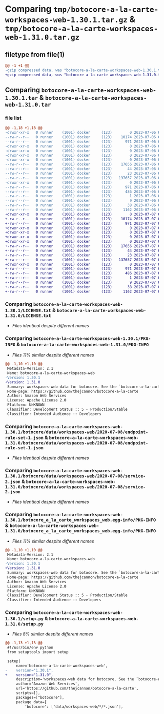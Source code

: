 # Comparing `tmp/botocore-a-la-carte-workspaces-web-1.30.1.tar.gz` & `tmp/botocore-a-la-carte-workspaces-web-1.31.0.tar.gz`

## filetype from file(1)

```diff
@@ -1 +1 @@
-gzip compressed data, was "botocore-a-la-carte-workspaces-web-1.30.1.tar", last modified: Thu Jul  6 01:45:34 2023, max compression
+gzip compressed data, was "botocore-a-la-carte-workspaces-web-1.31.0.tar", last modified: Fri Jul  7 01:44:28 2023, max compression
```

## Comparing `botocore-a-la-carte-workspaces-web-1.30.1.tar` & `botocore-a-la-carte-workspaces-web-1.31.0.tar`

### file list

```diff
@@ -1,18 +1,18 @@
-drwxr-xr-x   0 runner    (1001) docker     (123)        0 2023-07-06 01:45:34.943259 botocore-a-la-carte-workspaces-web-1.30.1/
--rw-r--r--   0 runner    (1001) docker     (123)    10174 2023-07-06 01:45:34.000000 botocore-a-la-carte-workspaces-web-1.30.1/LICENSE.txt
--rw-r--r--   0 runner    (1001) docker     (123)      971 2023-07-06 01:45:34.943259 botocore-a-la-carte-workspaces-web-1.30.1/PKG-INFO
-drwxr-xr-x   0 runner    (1001) docker     (123)        0 2023-07-06 01:45:34.943259 botocore-a-la-carte-workspaces-web-1.30.1/botocore/
-drwxr-xr-x   0 runner    (1001) docker     (123)        0 2023-07-06 01:45:34.943259 botocore-a-la-carte-workspaces-web-1.30.1/botocore/data/
-drwxr-xr-x   0 runner    (1001) docker     (123)        0 2023-07-06 01:45:34.943259 botocore-a-la-carte-workspaces-web-1.30.1/botocore/data/workspaces-web/
-drwxr-xr-x   0 runner    (1001) docker     (123)        0 2023-07-06 01:45:34.943259 botocore-a-la-carte-workspaces-web-1.30.1/botocore/data/workspaces-web/2020-07-08/
--rw-r--r--   0 runner    (1001) docker     (123)    17656 2023-07-06 01:44:40.000000 botocore-a-la-carte-workspaces-web-1.30.1/botocore/data/workspaces-web/2020-07-08/endpoint-rule-set-1.json
--rw-r--r--   0 runner    (1001) docker     (123)       44 2023-07-06 01:44:40.000000 botocore-a-la-carte-workspaces-web-1.30.1/botocore/data/workspaces-web/2020-07-08/examples-1.json
--rw-r--r--   0 runner    (1001) docker     (123)       23 2023-07-06 01:44:40.000000 botocore-a-la-carte-workspaces-web-1.30.1/botocore/data/workspaces-web/2020-07-08/paginators-1.json
--rw-r--r--   0 runner    (1001) docker     (123)   137657 2023-07-06 01:44:40.000000 botocore-a-la-carte-workspaces-web-1.30.1/botocore/data/workspaces-web/2020-07-08/service-2.json
-drwxr-xr-x   0 runner    (1001) docker     (123)        0 2023-07-06 01:45:34.943259 botocore-a-la-carte-workspaces-web-1.30.1/botocore_a_la_carte_workspaces_web.egg-info/
--rw-r--r--   0 runner    (1001) docker     (123)      971 2023-07-06 01:45:34.000000 botocore-a-la-carte-workspaces-web-1.30.1/botocore_a_la_carte_workspaces_web.egg-info/PKG-INFO
--rw-r--r--   0 runner    (1001) docker     (123)      486 2023-07-06 01:45:34.000000 botocore-a-la-carte-workspaces-web-1.30.1/botocore_a_la_carte_workspaces_web.egg-info/SOURCES.txt
--rw-r--r--   0 runner    (1001) docker     (123)        1 2023-07-06 01:45:34.000000 botocore-a-la-carte-workspaces-web-1.30.1/botocore_a_la_carte_workspaces_web.egg-info/dependency_links.txt
--rw-r--r--   0 runner    (1001) docker     (123)        9 2023-07-06 01:45:34.000000 botocore-a-la-carte-workspaces-web-1.30.1/botocore_a_la_carte_workspaces_web.egg-info/top_level.txt
--rw-r--r--   0 runner    (1001) docker     (123)       38 2023-07-06 01:45:34.943259 botocore-a-la-carte-workspaces-web-1.30.1/setup.cfg
--rw-r--r--   0 runner    (1001) docker     (123)     1162 2023-07-06 01:45:34.000000 botocore-a-la-carte-workspaces-web-1.30.1/setup.py
+drwxr-xr-x   0 runner    (1001) docker     (123)        0 2023-07-07 01:44:28.795796 botocore-a-la-carte-workspaces-web-1.31.0/
+-rw-r--r--   0 runner    (1001) docker     (123)    10174 2023-07-07 01:44:28.000000 botocore-a-la-carte-workspaces-web-1.31.0/LICENSE.txt
+-rw-r--r--   0 runner    (1001) docker     (123)      971 2023-07-07 01:44:28.795796 botocore-a-la-carte-workspaces-web-1.31.0/PKG-INFO
+drwxr-xr-x   0 runner    (1001) docker     (123)        0 2023-07-07 01:44:28.795796 botocore-a-la-carte-workspaces-web-1.31.0/botocore/
+drwxr-xr-x   0 runner    (1001) docker     (123)        0 2023-07-07 01:44:28.795796 botocore-a-la-carte-workspaces-web-1.31.0/botocore/data/
+drwxr-xr-x   0 runner    (1001) docker     (123)        0 2023-07-07 01:44:28.795796 botocore-a-la-carte-workspaces-web-1.31.0/botocore/data/workspaces-web/
+drwxr-xr-x   0 runner    (1001) docker     (123)        0 2023-07-07 01:44:28.795796 botocore-a-la-carte-workspaces-web-1.31.0/botocore/data/workspaces-web/2020-07-08/
+-rw-r--r--   0 runner    (1001) docker     (123)    17656 2023-07-07 01:43:28.000000 botocore-a-la-carte-workspaces-web-1.31.0/botocore/data/workspaces-web/2020-07-08/endpoint-rule-set-1.json
+-rw-r--r--   0 runner    (1001) docker     (123)       44 2023-07-07 01:43:28.000000 botocore-a-la-carte-workspaces-web-1.31.0/botocore/data/workspaces-web/2020-07-08/examples-1.json
+-rw-r--r--   0 runner    (1001) docker     (123)       23 2023-07-07 01:43:28.000000 botocore-a-la-carte-workspaces-web-1.31.0/botocore/data/workspaces-web/2020-07-08/paginators-1.json
+-rw-r--r--   0 runner    (1001) docker     (123)   137657 2023-07-07 01:43:28.000000 botocore-a-la-carte-workspaces-web-1.31.0/botocore/data/workspaces-web/2020-07-08/service-2.json
+drwxr-xr-x   0 runner    (1001) docker     (123)        0 2023-07-07 01:44:28.795796 botocore-a-la-carte-workspaces-web-1.31.0/botocore_a_la_carte_workspaces_web.egg-info/
+-rw-r--r--   0 runner    (1001) docker     (123)      971 2023-07-07 01:44:28.000000 botocore-a-la-carte-workspaces-web-1.31.0/botocore_a_la_carte_workspaces_web.egg-info/PKG-INFO
+-rw-r--r--   0 runner    (1001) docker     (123)      486 2023-07-07 01:44:28.000000 botocore-a-la-carte-workspaces-web-1.31.0/botocore_a_la_carte_workspaces_web.egg-info/SOURCES.txt
+-rw-r--r--   0 runner    (1001) docker     (123)        1 2023-07-07 01:44:28.000000 botocore-a-la-carte-workspaces-web-1.31.0/botocore_a_la_carte_workspaces_web.egg-info/dependency_links.txt
+-rw-r--r--   0 runner    (1001) docker     (123)        9 2023-07-07 01:44:28.000000 botocore-a-la-carte-workspaces-web-1.31.0/botocore_a_la_carte_workspaces_web.egg-info/top_level.txt
+-rw-r--r--   0 runner    (1001) docker     (123)       38 2023-07-07 01:44:28.795796 botocore-a-la-carte-workspaces-web-1.31.0/setup.cfg
+-rw-r--r--   0 runner    (1001) docker     (123)     1162 2023-07-07 01:44:28.000000 botocore-a-la-carte-workspaces-web-1.31.0/setup.py
```

### Comparing `botocore-a-la-carte-workspaces-web-1.30.1/LICENSE.txt` & `botocore-a-la-carte-workspaces-web-1.31.0/LICENSE.txt`

 * *Files identical despite different names*

### Comparing `botocore-a-la-carte-workspaces-web-1.30.1/PKG-INFO` & `botocore-a-la-carte-workspaces-web-1.31.0/PKG-INFO`

 * *Files 11% similar despite different names*

```diff
@@ -1,10 +1,10 @@
 Metadata-Version: 2.1
 Name: botocore-a-la-carte-workspaces-web
-Version: 1.30.1
+Version: 1.31.0
 Summary: workspaces-web data for botocore. See the `botocore-a-la-carte` package for more info.
 Home-page: https://github.com/thejcannon/botocore-a-la-carte
 Author: Amazon Web Services
 License: Apache License 2.0
 Platform: UNKNOWN
 Classifier: Development Status :: 5 - Production/Stable
 Classifier: Intended Audience :: Developers
```

### Comparing `botocore-a-la-carte-workspaces-web-1.30.1/botocore/data/workspaces-web/2020-07-08/endpoint-rule-set-1.json` & `botocore-a-la-carte-workspaces-web-1.31.0/botocore/data/workspaces-web/2020-07-08/endpoint-rule-set-1.json`

 * *Files identical despite different names*

### Comparing `botocore-a-la-carte-workspaces-web-1.30.1/botocore/data/workspaces-web/2020-07-08/service-2.json` & `botocore-a-la-carte-workspaces-web-1.31.0/botocore/data/workspaces-web/2020-07-08/service-2.json`

 * *Files identical despite different names*

### Comparing `botocore-a-la-carte-workspaces-web-1.30.1/botocore_a_la_carte_workspaces_web.egg-info/PKG-INFO` & `botocore-a-la-carte-workspaces-web-1.31.0/botocore_a_la_carte_workspaces_web.egg-info/PKG-INFO`

 * *Files 11% similar despite different names*

```diff
@@ -1,10 +1,10 @@
 Metadata-Version: 2.1
 Name: botocore-a-la-carte-workspaces-web
-Version: 1.30.1
+Version: 1.31.0
 Summary: workspaces-web data for botocore. See the `botocore-a-la-carte` package for more info.
 Home-page: https://github.com/thejcannon/botocore-a-la-carte
 Author: Amazon Web Services
 License: Apache License 2.0
 Platform: UNKNOWN
 Classifier: Development Status :: 5 - Production/Stable
 Classifier: Intended Audience :: Developers
```

### Comparing `botocore-a-la-carte-workspaces-web-1.30.1/setup.py` & `botocore-a-la-carte-workspaces-web-1.31.0/setup.py`

 * *Files 8% similar despite different names*

```diff
@@ -1,13 +1,13 @@
 #!/usr/bin/env python
 from setuptools import setup
 
 setup(
     name='botocore-a-la-carte-workspaces-web',
-    version="1.30.1",
+    version="1.31.0",
     description='workspaces-web data for botocore. See the `botocore-a-la-carte` package for more info.',
     author='Amazon Web Services',
     url='https://github.com/thejcannon/botocore-a-la-carte',
     scripts=[],
     packages=["botocore"],
     package_data={
         'botocore': ['data/workspaces-web/*/*.json'],
```

